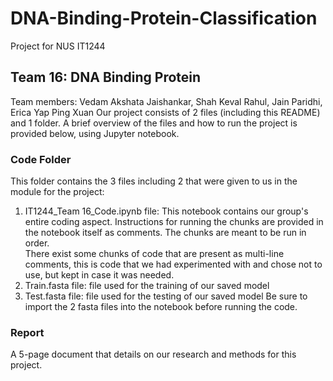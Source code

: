 # DNA-Binding-Protein-Classification
Project for NUS IT1244

## Team 16: DNA Binding Protein 
Team members: Vedam Akshata Jaishankar, Shah Keval Rahul, Jain 
Paridhi, Erica Yap Ping Xuan 
Our project consists of 2 files (including this README) and 1 folder. A brief 
overview of the files and how to run the project is provided below, using Jupyter 
notebook. 

### Code Folder 
This folder contains the 3 files including 2 that were given to us in the module 
for the project: 
1. IT1244_Team 16_Code.ipynb file: This notebook contains our group's entire 
coding aspect. Instructions for running the chunks are provided in the notebook 
itself as comments. The chunks are meant to be run in order.   
There exist some chunks of code that are present as multi-line comments, this is 
code that we had experimented with and chose not to use, but kept in case it was 
needed.  
2. Train.fasta file: file used for the training of our saved model 
3. Test.fasta file: file used for the testing of our saved model 
Be sure to import the 2 fasta files into the notebook before running the code. 

### Report  
A 5-page document that details on our research and methods for this project.
